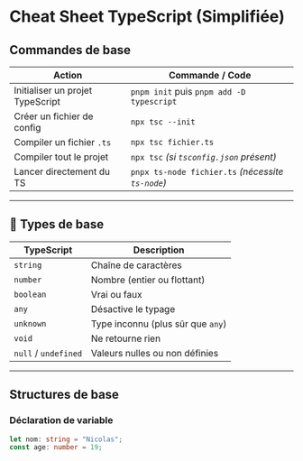 #  Cheat Sheet TypeScript (Simplifiée)

##  Commandes de base

|  **Action**                          |  **Commande / Code**                                                           |
|---------------------------------------|----------------------------------------------------------------------------------|
| Initialiser un projet TypeScript      | `pnpm init` puis `pnpm add -D typescript`                                        |
| Créer un fichier de config            | `npx tsc --init`                                                                 |
| Compiler un fichier `.ts`             | `npx tsc fichier.ts`                                                             |
| Compiler tout le projet               | `npx tsc` *(si `tsconfig.json` présent)*                                         |
| Lancer directement du TS              | `pnpx ts-node fichier.ts` *(nécessite `ts-node`)*                                |

---

## 🧠 Types de base

| TypeScript                        | Description                                  |
|----------------------------------|----------------------------------------------|
| `string`                         | Chaîne de caractères                         |
| `number`                         | Nombre (entier ou flottant)                  |
| `boolean`                        | Vrai ou faux                                 |
| `any`                            | Désactive le typage                          |
| `unknown`                        | Type inconnu (plus sûr que `any`)            |
| `void`                           | Ne retourne rien                             |
| `null` / `undefined`             | Valeurs nulles ou non définies               |

---

##  Structures de base

### Déclaration de variable
```ts
let nom: string = "Nicolas";
const age: number = 19;
